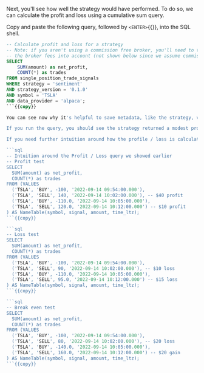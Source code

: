
Next, you'll see how well the strategy would have performed. To do so, we can calculate the profit and loss using a cumulative sum query.

Copy and paste the following query, followed by `<ENTER>`{{}}, into the SQL shell.

```sql
-- Calculate profit and loss for a strategy
-- Note: if you aren't using a commission free broker, you'll need to take
-- the broker fees into account (not shown below since we assume commission-free)
SELECT
    SUM(amount) as net_profit,
    COUNT(*) as trades
FROM single_position_trade_signals
WHERE strategy = 'sentiment'
AND strategy_version = '0.1.0'
AND symbol = 'TSLA'
AND data_provider = 'alpaca';
```{{copy}}

You can see now why it's helpful to save metadata, like the strategy, version, and other information along with the `BUY`{{}} and `SELL`{{}} signals.

If you run the query, you should see the strategy returned a modest profit. Not amazing, but also not in the red :)

If you need further intuition around how the profile / loss is calculated,  see the following queries. Otherwise, hit __Next__.

```sql
-- Intuition around the Profit / Loss query we showed earlier
-- Profit test
SELECT
  SUM(amount) as net_profit,
  COUNT(*) as trades
FROM (VALUES
  ('TSLA', 'BUY', -100, '2022-09-14 09:54:00.000'),
  ('TSLA', 'SELL', 140, '2022-09-14 10:02:00.000'), -- $40 profit
  ('TSLA', 'BUY', -110.0, '2022-09-14 10:05:00.000'),
  ('TSLA', 'SELL', 120.0, '2022-09-14 10:12:00.000') -- $10 profit
) AS NameTable(symbol, signal, amount, time_ltz);
```{{copy}}

```sql
-- Loss test
SELECT
  SUM(amount) as net_profit,
  COUNT(*) as trades
FROM (VALUES
  ('TSLA', 'BUY', -100, '2022-09-14 09:54:00.000'),
  ('TSLA', 'SELL', 90, '2022-09-14 10:02:00.000'), -- $10 loss
  ('TSLA', 'BUY', -110.0, '2022-09-14 10:05:00.000'),
  ('TSLA', 'SELL', 95.0, '2022-09-14 10:12:00.000') -- $15 loss
) AS NameTable(symbol, signal, amount, time_ltz);
```{{copy}}

```sql
-- Break even test
SELECT
  SUM(amount) as net_profit,
  COUNT(*) as trades
FROM (VALUES
  ('TSLA', 'BUY', -100, '2022-09-14 09:54:00.000'),
  ('TSLA', 'SELL', 80, '2022-09-14 10:02:00.000'), -- $20 loss
  ('TSLA', 'BUY', -140.0, '2022-09-14 10:05:00.000'),
  ('TSLA', 'SELL', 160.0, '2022-09-14 10:12:00.000') -- $20 gain
) AS NameTable(symbol, signal, amount, time_ltz);
```{{copy}}
